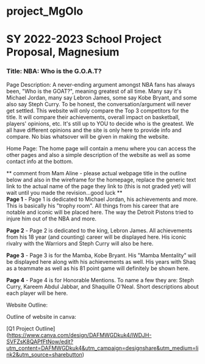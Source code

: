 # project_MgOlo
# SY 2022-2023 School Project Proposal, Magnesium

### Title: NBA: Who is the G.O.A.T?

Page Description:
  A never-ending argument amongst NBA fans has always been, "Who is the GOAT?", meaning greatest of all time. Many say it's Michael Jordan, many say Lebron James, some say Kobe Bryant, and some also say Steph Curry. To be honest, the conversation/argument will never get settled. This website will only compare the Top 3 competitors for the title. It will compare their achievements, overall impact on basketball, players' opinions, etc. It's still up to YOU to decide who is the greatest. We all have different opinions and the site is only here to provide info and compare. No bias whatsover will be given in making the website. 

Home Page: The home page will contain a menu where you can access the other pages and also a simple description of the website as well as some contact info at the bottom.

** comment from Mam Aline - please actual webpage title in the outline below and also in the wireframe for the homepage, replace the generic text link to the actual name of the page they link to (this is not graded yet) will wait until you made the revision...good luck **  
**Page 1** - Page 1 is dedicated to Michael Jordan, his achievements and more. This is basically his "trophy room". All things from his career that are notable and iconic will be placed here. The way the Detroit Pistons tried to injure him out of the NBA and more.  

**Page 2** - Page 2 is dedicated to the king, Lebron James. All achievements from his 18 year (and counting) career will be displayed here. His iconic rivalry with the Warriors and Steph Curry will also be here. 

**Page 3** - Page 3 is for the Mamba, Kobe Bryant. His "Mamba Mentality" will be displayed here along with his achievements as well. His years with Shaq as a teammate as well as his 81 point game will definitely be shown here. 

**Page 4** - Page 4 is for Honorable Mentions. To name a few they are: Steph Curry, Kareem Abdul Jabbar, and Shaquille O'Neal. Short descriptions about each player will be here. 

 Website Outline:   

Outline of website in canva: 

[Q1 Project Outline] (https://www.canva.com/design/DAFMWGDkuk4/lWDJH-SVFZsK8QAPfFtNow/edit?utm_content=DAFMWGDkuk4&utm_campaign=designshare&utm_medium=link2&utm_source=sharebutton)
